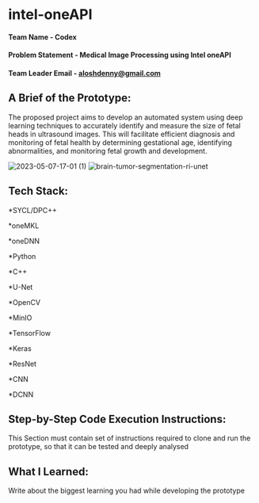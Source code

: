 # intel-oneAPI

#### Team Name - Codex
#### Problem Statement - Medical Image Processing using Intel oneAPI
#### Team Leader Email - aloshdenny@gmail.com

## A Brief of the Prototype:
  The proposed project aims to develop an automated system using deep learning techniques to accurately identify and measure the size of fetal heads in ultrasound images. This will facilitate efficient diagnosis and monitoring of fetal health by determining gestational age, identifying abnormalities, and monitoring fetal growth and development.
  
  ![2023-05-07-17-01 (1)](https://user-images.githubusercontent.com/97750960/236676119-2d46255c-3424-4cb8-ba9e-33dfa728e2b3.jpg)
  ![brain-tumor-segmentation-ri-unet](https://user-images.githubusercontent.com/97750960/236676170-20e4e93f-2050-4c1b-a514-2e434c38c75e.png)

  
## Tech Stack: 
   *SYCL/DPC++

   *oneMKL

   *oneDNN

   *Python

   *C++

   *U-Net

   *OpenCV
   
   *MinIO

   *TensorFlow

   *Keras

   *ResNet

   *CNN

   *DCNN
   
## Step-by-Step Code Execution Instructions:
  This Section must contain set of instructions required to clone and run the prototype, so that it can be tested and deeply analysed
  
## What I Learned:
   Write about the biggest learning you had while developing the prototype
